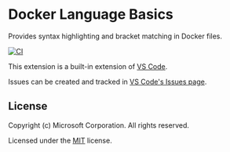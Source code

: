 # Docker Language Basics

Provides syntax highlighting and bracket matching in Docker files.

[![CI](https://github.com/microsoft/vscode-docker-basics/workflows/CI/badge.svg)](https://github.com/microsoft/vscode-docker-basics/actions)

This extension is a built-in extension of [VS Code](https://github.com/microsoft/vscode).

Issues can be created and tracked in [VS Code's Issues page](https://github.com/microsoft/vscode/issues).

## License

Copyright (c) Microsoft Corporation. All rights reserved.

Licensed under the [MIT](LICENSE.txt) license.
